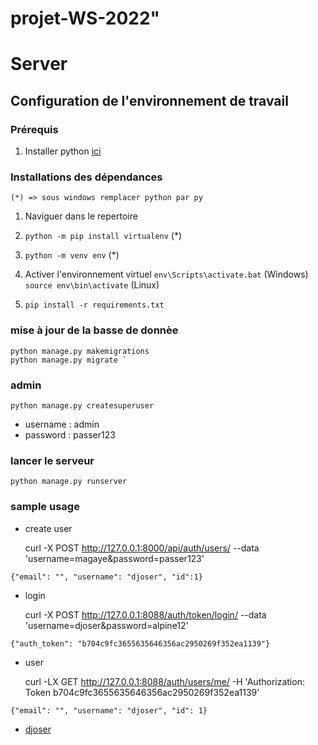 # projet-WS-2022" 

# Server

## Configuration de l'environnement de travail 

### Prérequis
1. Installer python [ici](https://www.python.org/downloads/)


### Installations des dépendances

    (*) => sous windows remplacer python par py  
1. Naviguer dans le repertoire

2. `python -m pip install virtualenv` (*) 

3. `python -m venv env` (*)

4. Activer l'environnement virtuel
    `env\Scripts\activate.bat` (Windows)
    `source env\bin\activate` (Linux)

5. `pip install -r requirements.txt`

### mise à jour de la basse de donnèe 
    python manage.py makemigrations 
    python manage.py migrate `

### admin 
    python manage.py createsuperuser

- username : admin
- password : passer123

### lancer le serveur 
    python manage.py runserver

### sample usage 
- create user

    curl -X POST http://127.0.0.1:8000/api/auth/users/ --data 'username=magaye&password=passer123'

`{"email": "", "username": "djoser", "id":1}`

- login 

    curl -X POST http://127.0.0.1:8088/auth/token/login/ --data 'username=djoser&password=alpine12'

`{"auth_token": "b704c9fc3655635646356ac2950269f352ea1139"}`

- user

    curl -LX GET http://127.0.0.1:8088/auth/users/me/ -H 'Authorization: Token b704c9fc3655635646356ac2950269f352ea1139'

`{"email": "", "username": "djoser", "id": 1}`

- [djoser](https://djoser.readthedocs.io/en/latest/sample_usage.html)
